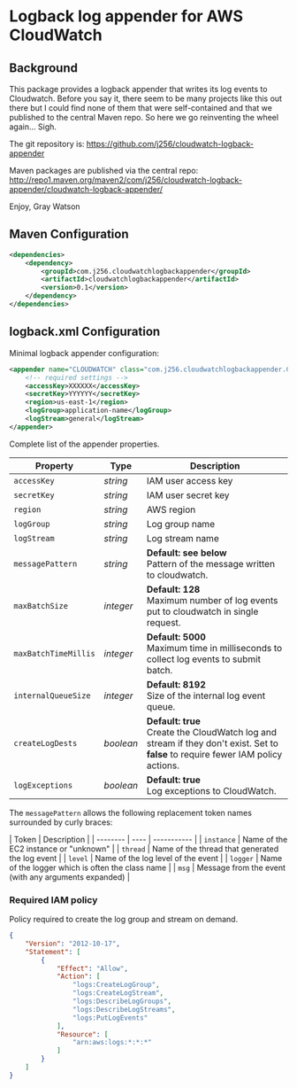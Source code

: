 # Logback log appender for AWS CloudWatch

## Background

This package provides a logback appender that writes its log events to Cloudwatch.  Before you say it,
there seem to be many projects like this out there but I could find none of them that were
self-contained and that we published to the central Maven repo.  So here we go reinventing the wheel
again...  Sigh.

The git repository is:
	https://github.com/j256/cloudwatch-logback-appender

Maven packages are published via the central repo:
	http://repo1.maven.org/maven2/com/j256/cloudwatch-logback-appender/cloudwatch-logback-appender/

Enjoy,
Gray Watson

## Maven Configuration

``` xml
<dependencies>
	<dependency>
		<groupId>com.j256.cloudwatchlogbackappender</groupId>
		<artifactId>cloudwatchlogbackappender</artifactId>
		<version>0.1</version>
	</dependency>
</dependencies>
```

## logback.xml Configuration

Minimal logback appender configuration:

``` xml
<appender name="CLOUDWATCH" class="com.j256.cloudwatchlogbackappender.CloudWatchAppender">
	<!-- required settings -->
	<accessKey>XXXXXX</accessKey>
	<secretKey>YYYYYY</secretKey>
	<region>us-east-1</region>
	<logGroup>application-name</logGroup>
	<logStream>general</logStream>
</appender>
```

Complete list of the appender properties.

| Property | Type | Description |
| -------- | ---- | ----------- |
| `accessKey` | *string* | IAM user access key |
| `secretKey` | *string* | IAM user secret key |
| `region` | *string* | AWS region |
| `logGroup` | *string* | Log group name |
| `logStream` | *string* | Log stream name |
| `messagePattern` | *string* | **Default: see below**<br/> Pattern of the message written to cloudwatch. |
| `maxBatchSize` | *integer* | **Default: 128**<br/>Maximum number of log events put to cloudwatch in single request. |
| `maxBatchTimeMillis` | *integer* | **Default: 5000**<br/>Maximum time in milliseconds to collect log events to submit batch. |
| `internalQueueSize` | *integer* | **Default: 8192**<br/>Size of the internal log event queue. |
| `createLogDests` | *boolean* | **Default: true**<br/>Create the CloudWatch log and stream if they don't exist.  Set to **false** to require fewer IAM policy actions. |
| `logExceptions` | *boolean* | **Default: true**<br/>Log exceptions to CloudWatch. |

The ```messagePattern``` allows the following replacement token names surrounded by curly braces: 

| Token | Description |
| -------- | ---- | ----------- |
| `instance` | Name of the EC2 instance or "unknown" |
| `thread` | Name of the thread that generated the log event |
| `level` | Name of the log level of the event |
| `logger` | Name of the logger which is often the class name |
| `msg` | Message from the event (with any arguments expanded) |

### Required IAM policy

Policy required to create the log group and stream on demand.

```json
{
	"Version": "2012-10-17",
	"Statement": [
		{
			"Effect": "Allow",
			"Action": [
				"logs:CreateLogGroup",
				"logs:CreateLogStream",
				"logs:DescribeLogGroups",
				"logs:DescribeLogStreams",
				"logs:PutLogEvents"
			],
			"Resource": [
				"arn:aws:logs:*:*:*"
			]
		}
	]
}
```
